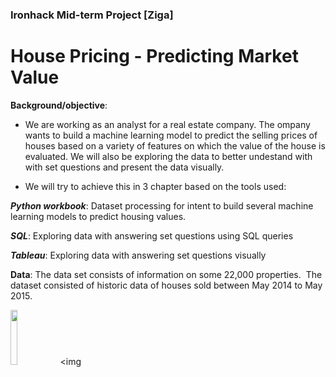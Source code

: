 ### Ironhack Mid-term Project [Ziga]

# House Pricing - Predicting Market Value

**Background/objective**: 

- We are working as an analyst for a real estate company. The ompany wants to build a machine learning model to predict the selling prices of houses based on a variety of features on which the value of the house is evaluated. We will also be exploring the data to better undestand with with set questions and present the data visually. 

- We will try to achieve this in 3 chapter based on the tools used:

***Python workbook***: Dataset processing for intent to build several machine learning models to predict housing values. 

***SQL***: Exploring data with answering set questions using SQL queries

***Tableau***: Exploring data with answering set questions visually

**Data**: The data set consists of information on some 22,000 properties.  The dataset consisted of historic data of houses sold between May 2014 to May 2015.

<img src="https://cloud.githubusercontent.com/assets/4307137/10105283/251b6868-63ae-11e5-9918-b789d9d682ec.png" width="15%"></img> <img